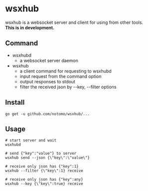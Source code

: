 # wsxhub

wsxhub is a websocket server and client for using from other tools.  
**This is in development.**

## Command
- wsxhubd  
    - a websocket server daemon
- wsxhub  
    - a client command for requesting to wsxhubd
    - input request from the command option
    - output responses to stdout
    - filter the received json by --key, --filter options

## Install
```
go get -u github.com/notomo/wsxhub/...
```

## Usage
```
# start server and wait
wsxhubd 

# send {"key":"value"} to server
wsxhub send --json {\"key\":\"value\"} 

# receive only json has {"key":1}
wsxhub --filter {\"key\":1} receive

# receive only json has {"key":any}
wsxhub --key {\"key\":true} receive
```

